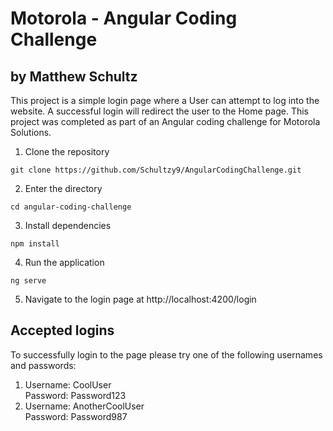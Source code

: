 # Motorola - Angular Coding Challenge

## by Matthew Schultz ##

This project is a simple login page where a User can attempt to log into the website. A successful login will redirect the user to the Home page. This project was completed as part of an Angular coding challenge for Motorola Solutions.

1. Clone the repository

`git clone https://github.com/Schultzy9/AngularCodingChallenge.git`

2. Enter the directory

`cd angular-coding-challenge`

3. Install dependencies

`npm install`

4. Run the application

`ng serve`

5. Navigate to the login page at http://localhost:4200/login

## Accepted logins

To successfully login to the page please try one of the following usernames and passwords:

1. Username: CoolUser\
Password: Password123
2. Username: AnotherCoolUser\
Password: Password987
